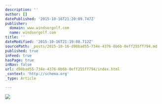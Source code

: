 ```yaml
---
description: ''
author: []
datePublished: '2015-10-16T21:20:09.747Z'
publisher:
  domain: www.windsorgolf.com
  name: windsorgolf.com
title: ''
dateModified: '2015-10-16T21:19:08.712Z'
sourcePath: _posts/2015-10-16-d98bad55-734e-4376-8b6b-0eff255ff794.md
published: true
inFeed: true
hasPage: true
inNav: false
url: d98bad55-734e-4376-8b6b-0eff255ff794/index.html
_context: 'http://schema.org'
_type: Article

---
```

![](http://www.windsorgolf.com/images/banners/banner_3.jpg)